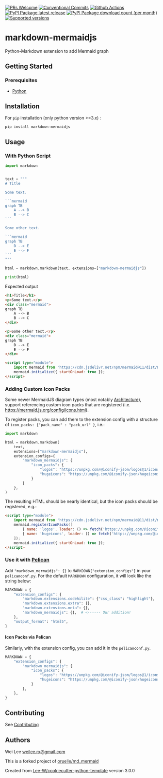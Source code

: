 [![PRs Welcome](https://img.shields.io/badge/PRs-welcome-brightgreen.svg?style=flat-square)](http://makeapullrequest.com)
[![Conventional Commits](https://img.shields.io/badge/Conventional%20Commits-1.0.0-yellow.svg?style=flat-square)](https://conventionalcommits.org)
[![Github Actions](https://github.com/Lee-W/markdown-mermaidjs/actions/workflows/python-check.yaml/badge.svg)](https://github.com/Lee-W/markdown-mermaidjs/actions/workflows/python-check.yaml)
[![PyPI Package latest release](https://img.shields.io/pypi/v/markdown-mermaidjs.svg?style=flat-square)](https://pypi.org/project/markdown-mermaidjs/)
[![PyPI Package download count (per month)](https://img.shields.io/pypi/dm/markdown-mermaidjs?style=flat-square)](https://pypi.org/project/markdown-mermaidjs/)
[![Supported versions](https://img.shields.io/pypi/pyversions/markdown-mermaidjs.svg?style=flat-square)](https://pypi.org/project/markdown-mermaidjs/)

# markdown-mermaidjs

Python-Markdown extension to add Mermaid graph

## Getting Started

### Prerequisites

* [Python](https://www.python.org/downloads/)

## Installation

For `pip` installation (only python version >=3.x) :

```shell
pip install markdown-mermaidjs
```

## Usage

### With Python Script

```python
import markdown


text = """
# Title

Some text.

​```mermaid
graph TB
    A --> B
    B --> C
​```

Some other text.

​```mermaid
graph TB
    D --> E
    E --> F
​```
"""

html = markdown.markdown(text, extensions=["markdown-mermaidjs"])

print(html)
```

Expected output

```html
<h1>Title</h1>
<p>Some text.</p>
<div class="mermaid">
graph TB
    A --> B
    B --> C
</div>

<p>Some other text.</p>
<div class="mermaid">
graph TB
    D --> E
    E --> F
</div>

<script type="module">
    import mermaid from 'https://cdn.jsdelivr.net/npm/mermaid@11/dist/mermaid.esm.min.mjs';
    mermaid.initialize({ startOnLoad: true });
</script>
```

### Adding Custom Icon Packs

Some newer MermaidJS diagram types (most notably [Architecture](https://mermaid.js.org/syntax/architecture.html)),
support referencing custom icon packs that are registered (i.e. https://mermaid.js.org/config/icons.html).

To register packs, you can add them to the extension config with a structure of ```icon_packs: {"pack_name" : "pack_url" }```, i.e.:

```python
import markdown

html = markdown.markdown(
    text,
    extensions=["markdown-mermaidjs"],
    extension_configs={
        "markdown_mermaidjs": {
            "icon_packs": {
                "logos": "https://unpkg.com/@iconify-json/logos@1/icons.json",
                "hugeicons": "https://unpkg.com/@iconify-json/hugeicons@1/icons.json",
            }
        }
    },
)
```

The resulting HTML should be nearly identical, but the icon packs should be registered, e.g.:

```html
<script type="module">
    import mermaid from 'https://cdn.jsdelivr.net/npm/mermaid@11/dist/mermaid.esm.min.mjs';
    mermaid.registerIconPacks([
        { name: 'logos', loader: () => fetch('https://unpkg.com/@iconify-json/logos@1/icons.json').then((res) => res.json()) },
        { name: 'hugeicons', loader: () => fetch('https://unpkg.com/@iconify-json/hugeicons@1/icons.json').then((res) => res.json()) }
    ]);
    mermaid.initialize({ startOnLoad: true });
</script>
```

### Use it with [Pelican](https://getpelican.com/)

Add `"markdown_mermaidjs": {}` to `MARKDOWN["extension_configs"]` in your `pelicanconf.py`.
For the default `MARKDOWN` configuration, it will look like the string below:

```python
MARKDOWN = {
    "extension_configs": {
        "markdown.extensions.codehilite": {"css_class": "highlight"},
        "markdown.extensions.extra": {},
        "markdown.extensions.meta": {},
        "markdown_mermaidjs": {},  # <------ Our addition!
    },
    "output_format": "html5",
}
```

#### Icon Packs via Pelican

Similarly, with the extension config, you can add it in the `pelicanconf.py`.

```python
MARKDOWN = {
    "extension_configs": {
        "markdown_mermaidjs": {
            "icon_packs": {
                "logos": "https://unpkg.com/@iconify-json/logos@1/icons.json",
                "hugeicons": "https://unpkg.com/@iconify-json/hugeicons@1/icons.json",
            }
        },
    },
}
```

## Contributing

See [Contributing](contributing.md)

## Authors

Wei Lee <weilee.rx@gmail.com>

This is a forked project of [oruelle/md_mermaid](https://github.com/oruelle/md_mermaid)

Created from [Lee-W/cookiecutter-python-template](https://github.com/Lee-W/cookiecutter-python-template/tree/3.0.0) version 3.0.0
